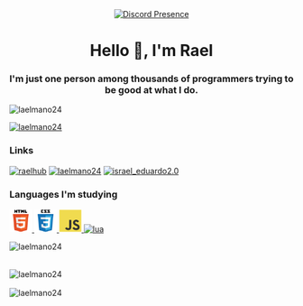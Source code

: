 <div align="center">
  <a href="https://discord.com/users/654098103980523521">
    <img src="https://lanyard.cnrad.dev/api/1177722124035706931" alt="Discord Presence">
  </a>
</div>
<h1 align="center">Hello 👋, I'm Rael</h1>
<h3 align="center">I'm just one person among thousands of programmers trying to be good at what I do.</h3>

<p align="left"> <img src="https://komarev.com/ghpvc/?username=laelmano24&label=Profile%20views&color=0e75b6&style=flat" alt="laelmano24" /> </p>

<p align="left"> <a href="https://github.com/ryo-ma/github-profile-trophy"><img src="https://github-profile-trophy.vercel.app/?username=laelmano24" alt="laelmano24" /></a> </p>

<h3 align="left">Links</h3>
<p align="left">
<a href="https://rael-hub-site.vercel.app/" target="blank"><img align="center" src="https://i.postimg.cc/J03rfLjs/4-Sem-T-tulo-20240804215339.png" alt="raelhub" height="30" width="30" /></a>
<a href="https://youtube.com/@laelmano24?si=4LwnhK9LeGWz635-" target="blank"><img align="center" src="https://raw.githubusercontent.com/rahuldkjain/github-profile-readme-generator/master/src/images/icons/Social/youtube.svg" alt="laelmano24" height="30" width="40" /></a>
<a href="https://instagram.com/israel_eduardo2.0" target="blank"><img align="center" src="https://raw.githubusercontent.com/rahuldkjain/github-profile-readme-generator/master/src/images/icons/Social/instagram.svg" alt="israel_eduardo2.0" height="30" width="40" /></a>
</p>

<h3 align="left">Languages I'm studying</h3>
<p align="left"> 
<a href="https://www.w3.org/html/" target="_blank" rel="noreferrer"> <img src="https://raw.githubusercontent.com/devicons/devicon/master/icons/html5/html5-original-wordmark.svg" alt="html5" width="40" height="40"/> </a>
<a href="https://www.w3schools.com/css/" target="_blank" rel="noreferrer"> <img src="https://raw.githubusercontent.com/devicons/devicon/master/icons/css3/css3-original-wordmark.svg" alt="css3" width="40" height="40"/> </a><a href="https://developer.mozilla.org/en-US/docs/Web/JavaScript" target="_blank" rel="noreferrer"> <img src="https://raw.githubusercontent.com/devicons/devicon/master/icons/javascript/javascript-original.svg" alt="javascript" width="40" height="40"/> </a> 
<a href="https://www.lua.org/" target="_blank" rel="noreferrer"> <img src="https://upload.wikimedia.org/wikipedia/commons/thumb/c/cf/Lua-Logo.svg/2048px-Lua-Logo.svg.png" alt="lua" width="40" height="40"/> </a>
</p>

<p><img align="left" src="https://github-readme-stats.vercel.app/api/top-langs?username=laelmano24&show_icons=true&locale=en&layout=compact" alt="laelmano24" /></p>

<br></br>

<p> <img align="center" src="https://github-readme-stats.vercel.app/api?username=laelmano24&show_icons=true&locale=en" alt="laelmano24" /></p>

<p><img align="center" src="https://github-readme-streak-stats.herokuapp.com/?user=laelmano24&" alt="laelmano24" /></p>
